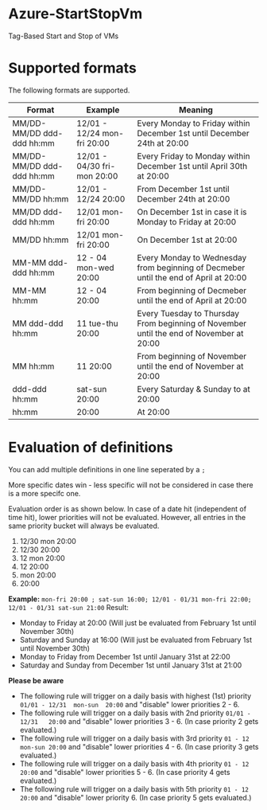 # Azure-StartStopVm
Tag-Based Start and Stop of VMs

# Supported formats
The following formats are supported.

Format | Example | Meaning
--- | --- | --- 
MM/DD-MM/DD ddd-ddd hh:mm | 12/01 - 12/24  mon-fri 20:00 | Every Monday to Friday within December 1st until December 24th at 20:00
MM/DD-MM/DD ddd-ddd hh:mm | 12/01 - 04/30  fri-mon 20:00 | Every Friday to Monday within December 1st until April 30th at 20:00
MM/DD-MM/DD hh:mm | 12/01 - 12/24 20:00 | From December 1st until December 24th at 20:00
MM/DD ddd-ddd hh:mm | 12/01 mon-fri 20:00 | On December 1st in case it is Monday to Friday at 20:00
MM/DD hh:mm | 12/01 mon-fri 20:00 | On December 1st at 20:00
MM-MM ddd-ddd hh:mm | 12 - 04 mon-wed 20:00 | Every Monday to Wednesday from beginning of Decmeber until the end of April at 20:00
MM-MM hh:mm | 12 - 04 20:00 | From beginning of Decmeber until the end of April at 20:00
MM ddd-ddd hh:mm | 11 tue-thu 20:00 | Every Tuesday to Thursday From beginning of November until the end of November at 20:00
MM hh:mm | 11 20:00 | From beginning of November until the end of November at 20:00
ddd-ddd hh:mm | sat-sun 20:00 | Every Saturday & Sunday to at 20:00
hh:mm | 20:00 | At 20:00


# Evaluation of definitions
You can add multiple definitions in one line seperated by a ```;```

More specific dates win - less specific will not be considered in case there is a more specifc one.

Evaluation order is as shown below. In case of a date hit (independent of time hit), lower priorities will not be evaluated. However, all entries in the same priority bucket will always be evaluated.
 1. 12/30 mon 20:00
 1. 12/30 20:00
 1. 12 mon 20:00
 1. 12 20:00
 1. mon 20:00
 1. 20:00


**Example:**  ```mon-fri 20:00 ; sat-sun 16:00; 12/01 - 01/31 mon-fri 22:00; 12/01 - 01/31 sat-sun 21:00```
Result: 
 - Monday to Friday at 20:00     (Will just be evaluated from February 1st until November 30th)
 - Saturday and Sunday at 16:00  (Will just be evaluated from February 1st until November 30th)
 - Monday to Friday from December 1st until January 31st at 22:00
 - Saturday and Sunday from December 1st until January 31st at 21:00


**Please be aware**
 - The following rule will trigger on a daily basis with highest (1st) priority ```01/01 - 12/31  mon-sun  20:00``` and "disable" lower priorities 2 - 6.
 - The following rule will trigger on a daily basis with 2nd priority ```01/01 - 12/31   20:00``` and "disable" lower priorities 3 - 6. (In case priority 2 gets evaluated.)
 - The following rule will trigger on a daily basis with 3rd priority ```01 - 12  mon-sun 20:00``` and "disable" lower priorities 4 - 6. (In case priority 3 gets evaluated.)
 - The following rule will trigger on a daily basis with 4th priority ```01 - 12  20:00``` and "disable" lower priorities 5 - 6. (In case priority 4 gets evaluated.)
 - The following rule will trigger on a daily basis with 5th priority ```01 - 12  20:00``` and "disable" lower priority 6. (In case priority 5 gets evaluated.)

 